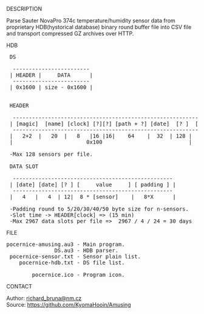 
DESCRIPTION

Parse Sauter NovaPro 374c temperature/humidity sensor data from proprietary HDB(hystorical database) binary round buffer file into CSV file and transport compressed GZ archives over HTTP.

HDB

<pre>
 DS

  ------------------------
 | HEADER |     DATA      |
  ------------------------
 | 0x1600 | size - 0x1600 |


 HEADER

  -------------------------------------------------------------------
 | [magic]  [name] [clock] [?][?] [path + ?] [date]  [? ]  [sensor]  |
  -------------------------------------------------------------------
 |   2+2  |   20  |   8   |16 |16|    64    |  32  | 128 |  42 * 128 |
 |                       0x100                           |           |

 -Max 128 sensors per file.

 DATA SLOT

  --------------------------------------------------
 | [date] [date] [? ] [     value     ] [ padding ] |
  --------------------------------------------------
 |   4   |   4  | 12|  8 * [sensor]    |   8*X      |

 -Padding round to 5/20/30/40/50 byte size for n-sensors.
 -Slot time -> HEADER[clock] => (15 min)
 -Max 2967 data slots per file =>  2967 / 4 / 24 = 30 days
</pre>

FILE

<pre>
pocernice-amusing.au3 - Main program.
               DS.au3 - HDB parser.
 pocernice-sensor.txt - Sensor plain list.
    pocernice-hdb.txt - DS file list.
              
        pocernice.ico - Program icon.
</pre>

CONTACT

Author: richard_bruna@nm.cz<br>
Source: https://github.com/KyomaHooin/Amusing
